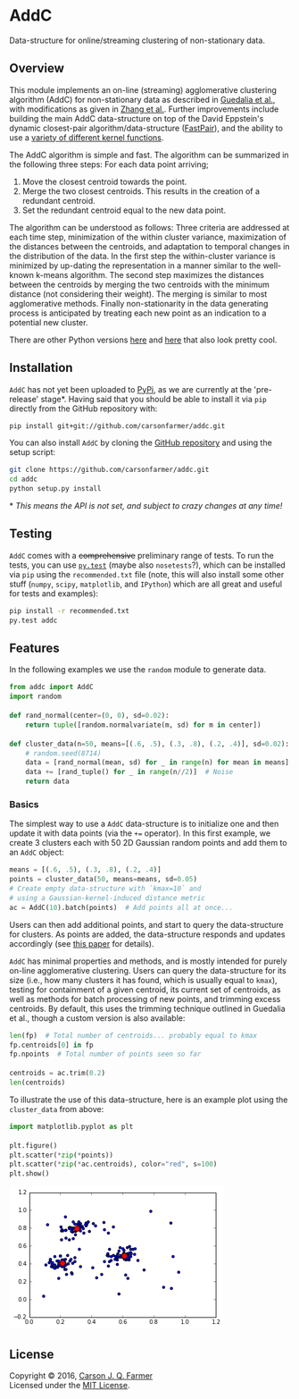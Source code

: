 # AddC

Data-structure for online/streaming clustering of non-stationary data.

## Overview

This module implements an on-line (streaming) agglomerative clustering
algorithm (AddC) for non-stationary data as described in
[Guedalia et al.](http://www.cs.huji.ac.il/~werman/Papers/guedalia_etal99.pdf),
with modifications as given in [Zhang et al.](). Further improvements include
building the main AddC data-structure on top of the David Eppstein's dynamic
closest-pair algorithm/data-structure
([FastPair](https://github.com/carsonfarmer/fastpair)), and the ability to use
a [variety of different kernel functions](http://crsouza.blogspot.com/2010/03/kernel-functions-for-machine-learning.html).

The AddC algorithm is simple and fast. The algorithm can be summarized in the
following three steps: For each data point arriving;

1. Move the closest centroid towards the point.
2. Merge the two closest centroids. This results in the creation of a
   redundant centroid.
3. Set the redundant centroid equal to the new data point.

The algorithm can be understood as follows: Three criteria are addressed at
each time step, minimization of the within cluster variance, maximization of
the distances between the centroids, and adaptation to temporal changes in
the distribution of the data. In the first step the within-cluster variance
is minimized by up-dating the representation in a manner similar to the well-
known k-means algorithm. The second step maximizes the distances between the
centroids by merging the two centroids with the minimum distance (not
considering their weight). The merging is similar to most agglomerative methods.
Finally non-stationarity in the data generating process is anticipated by
treating each new point as an indication to a potential new cluster.

There are other Python versions
[here](https://github.com/marionleborgne/machine_learning) and
[here](http://gromgull.net/blog/2009/08/online-clustering-in-python/)
that also look pretty cool.

## Installation

`AddC` has not yet been uploaded to [PyPi](https://pypi.python.org/pypi),
as we are currently at the 'pre-release' stage\*. Having said that you should be
able to install it via `pip` directly from the GitHub repository with:

```bash
pip install git+git://github.com/carsonfarmer/addc.git
```

You can also install `AddC` by cloning the
[GitHub repository](https://github.com/carsonfarmer/addc) and using the
setup script:

```bash
git clone https://github.com/carsonfarmer/addc.git
cd addc
python setup.py install
```

\* *This means the API is not set, and subject to crazy changes at any time!*

## Testing

`AddC` comes with a <del>comprehensive</del> preliminary range
of tests. To run the tests, you can use [`py.test`](http://pytest.org/latest/)
(maybe also `nosetests`?), which can be installed via `pip` using the
`recommended.txt` file (note, this will also install some other stuff (`numpy`,
`scipy`, `matplotlib`, and `IPython`) which are all great and useful for
tests and examples):

```bash
pip install -r recommended.txt
py.test addc
```

## Features

In the following examples we use the `random` module to generate data.

```python
from addc import AddC
import random

def rand_normal(center=(0, 0), sd=0.02):
    return tuple([random.normalvariate(m, sd) for m in center])

def cluster_data(n=50, means=[(.6, .5), (.3, .8), (.2, .4)], sd=0.02):
    # random.seed(8714)
    data = [rand_normal(mean, sd) for _ in range(n) for mean in means]
    data += [rand_tuple() for _ in range(n//2)]  # Noise
    return data
```

### Basics

The simplest way to use a `AddC` data-structure is to initialize one
and then update it with data points (via the `+=` operator). In this first
example, we create 3 clusters each with 50 2D Gaussian random points and
add them to an `AddC` object:

```python
means = [(.6, .5), (.3, .8), (.2, .4)]
points = cluster_data(50, means=means, sd=0.05)
# Create empty data-structure with `kmax=10` and
# using a Gaussian-kernel-induced distance metric
ac = AddC(10).batch(points)  # Add points all at once...
```

Users can then add additional points, and start to query the data-structure for
clusters. As points are added, the data-structure responds and updates
accordingly
(see [this paper](http://www.cs.huji.ac.il/~werman/Papers/guedalia_etal99.pdf)
for details).

`AddC` has minimal properties and methods, and is mostly intended for purely
on-line agglomerative clustering. Users can query the data-structure for its
size (i.e., how many clusters it has found, which is usually equal to `kmax`),
testing for containment of a given centroid, its current set of centroids,
as well as methods for batch processing of new points, and trimming excess
centroids. By default, this uses the trimming technique outlined in Guedalia
et al., though a custom version is also available:

```python
len(fp)  # Total number of centroids... probably equal to kmax
fp.centroids[0] in fp
fp.npoints  # Total number of points seen so far

centroids = ac.trim(0.2)
len(centroids)
```

To illustrate the use of this data-structure, here is an example plot using
the `cluster_data` from above:

```python
import matplotlib.pyplot as plt

plt.figure()
plt.scatter(*zip(*points))
plt.scatter(*zip(*ac.centroids), color="red", s=100)
plt.show()
```
![](output.png)

## License

Copyright © 2016, [Carson J. Q. Farmer](http://carsonfarmer.com/)  
Licensed under the [MIT License](http://opensource.org/licenses/MIT).  
